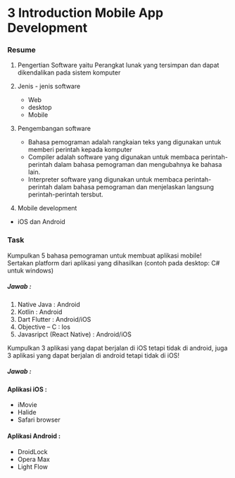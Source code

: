 # 3 Introduction Mobile App Development

### Resume

1. Pengertian Software yaitu Perangkat lunak yang tersimpan dan dapat dikendalikan pada sistem komputer

2. Jenis - jenis software
    * Web
    * desktop
    * Mobile

3. Pengembangan software
    * Bahasa pemograman adalah rangkaian teks yang digunakan untuk memberi perintah kepada komputer
    * Compiler adalah software yang digunakan untuk membaca perintah-perintah dalam bahasa pemograman dan mengubahnya ke bahasa lain.
    * Interpreter software yang digunakan untuk membaca perintah-perintah dalam bahasa pemograman dan menjelaskan langsung perintah-perintah tersbut.

4. Mobile development
- iOS dan Android

### Task

Kumpulkan 5 bahasa pemograman untuk membuat aplikasi mobile! Sertakan platform dari aplikasi yang dihasilkan (contoh pada desktop: C# untuk windows)
##### Jawab :
1.	Native Java : Android
2.	Kotlin : Android
3.	Dart Flutter : Android/iOS
4.	Objective – C : Ios
5.	Javasripct (React Native) : Android/iOS

Kumpulkan 3 aplikasi yang dapat berjalan di iOS tetapi tidak di android, juga 3 aplikasi yang dapat berjalan di android tetapi tidak di iOS!
##### Jawab :
#### Aplikasi iOS :
   * iMovie
   * Halide
   * Safari browser
#### Aplikasi Android :
   * DroidLock
   * Opera Max
   * Light Flow
